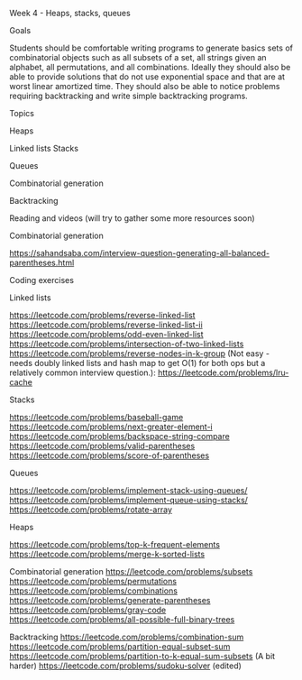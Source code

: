 Week 4 - Heaps, stacks, queues

Goals


Students should be comfortable writing programs to generate basics sets of combinatorial objects such as all subsets of a set, all strings given an alphabet, all permutations, and all combinations. Ideally they should also be able to provide solutions that do not use exponential space and that are at worst linear amortized time. They should also be able to notice problems requiring backtracking and write simple backtracking programs.

Topics

Heaps

Linked lists
Stacks


Queues

Combinatorial generation

Backtracking

Reading and videos (will try to gather some more resources soon)

Combinatorial generation

https://sahandsaba.com/interview-question-generating-all-balanced-parentheses.html

Coding exercises

Linked lists

https://leetcode.com/problems/reverse-linked-list
https://leetcode.com/problems/reverse-linked-list-ii
https://leetcode.com/problems/odd-even-linked-list
https://leetcode.com/problems/intersection-of-two-linked-lists
https://leetcode.com/problems/reverse-nodes-in-k-group
(Not easy - needs doubly linked lists and hash map to get O(1) for both ops but a relatively common interview question.):  https://leetcode.com/problems/lru-cache

Stacks

https://leetcode.com/problems/baseball-game
https://leetcode.com/problems/next-greater-element-i
https://leetcode.com/problems/backspace-string-compare
https://leetcode.com/problems/valid-parentheses
https://leetcode.com/problems/score-of-parentheses

Queues

https://leetcode.com/problems/implement-stack-using-queues/
https://leetcode.com/problems/implement-queue-using-stacks/
https://leetcode.com/problems/rotate-array

Heaps

https://leetcode.com/problems/top-k-frequent-elements
https://leetcode.com/problems/merge-k-sorted-lists

Combinatorial generation
https://leetcode.com/problems/subsets
https://leetcode.com/problems/permutations
https://leetcode.com/problems/combinations
https://leetcode.com/problems/generate-parentheses
https://leetcode.com/problems/gray-code
https://leetcode.com/problems/all-possible-full-binary-trees

Backtracking
https://leetcode.com/problems/combination-sum
https://leetcode.com/problems/partition-equal-subset-sum
https://leetcode.com/problems/partition-to-k-equal-sum-subsets
(A bit harder) https://leetcode.com/problems/sudoku-solver (edited) 
